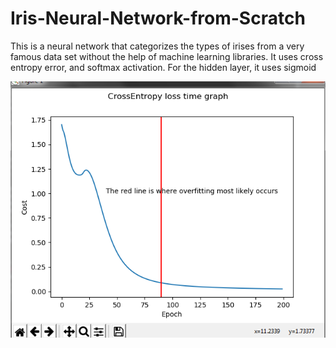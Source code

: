 # Iris-Neural-Network-from-Scratch
This is a neural network that categorizes the types of irises from a very famous data set without the help of machine learning libraries.
It uses cross entropy error, and softmax activation.
For the hidden layer, it uses sigmoid

![](images/grtaph.png)
